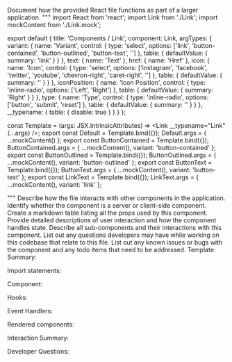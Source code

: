 Document how the provided React file functions as part of a larger application.
"""
import React from 'react';
import Link from './Link';
import mockContent from './Link.mock';

export default {
  title: 'Components / Link',
  component: Link,
  argTypes: {
    variant: {
      name: 'Variant',
      control: {
        type: 'select',
        options: ['link', 'button-contained', 'button-outlined', 'button-text', '']
      },
      table: {
        defaultValue: { summary: 'link' }
      }
    },
    text: { name: 'Text' },
    href: { name: 'Href' },
    icon: {
      name: 'Icon',
      control: {
        type: 'select',
        options: ['instagram', 'facebook', 'twitter', 'youtube', 'chevron-right', 'caret-right', '']
      },
      table: {
        defaultValue: { summary: '' }
      }
    },
    iconPosition: {
      name: 'Icon Position',
      control: {
        type: 'inline-radio',
        options: ['Left', 'Right']
      },
      table: {
        defaultValue: { summary: 'Right' }
      }
    },
    type: {
      name: 'Type',
      control: {
        type: 'inline-radio',
        options: ['button', 'submit', 'reset']
      },
      table: {
        defaultValue: { summary: '' }
      }
    },
    __typename: { table: { disable: true } }
  }
};

const Template = (args: JSX.IntrinsicAttributes) => <Link __typename="Link" {...args} />;
export const Default = Template.bind({});
Default.args = { ...mockContent() };
export const ButtonContained = Template.bind({});
ButtonContained.args = { ...mockContent(), variant: 'button-contained' };
export const ButtonOutlined = Template.bind({});
ButtonOutlined.args = { ...mockContent(), variant: 'button-outlined' };
export const ButtonText = Template.bind({});
ButtonText.args = { ...mockContent(), variant: 'button-text' };
export const LinkText = Template.bind({});
LinkText.args = { ...mockContent(), variant: 'link' };

"""
Describe how the file interacts with other components in the application.
Identify whether the component is a server or client-side component.
Create a markdown table listing all the props used by this component.
Provide detailed descriptions of user interaction and how the component handles state.
Describe all sub-components and their interactions with this component.
List out any questions developers may have while working on this codebase that relate to this file.
List out any known issues or bugs with the component and any todo items that need to be addressed.
Template:
Summary:
<brief overview of the file and all its major components>

Import statements:
<describe the imports and dependencies>

Component:
<Summary of component>

Hooks:
<list of hooks with descriptions>

Event Handlers:
<list of Event Handlers with descriptions>

Rendered components:
<list of Rendered components with descriptions>

Interaction Summary:
<a summary of how the file could interact with the rest of the application>

Developer Questions:
<a list of questions Developers working with this component may have the following questions when debugging>